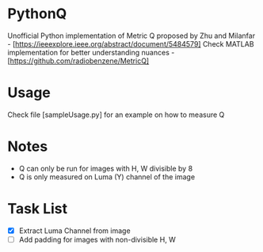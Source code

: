 # PythonQ

Unofficial Python implementation of Metric Q proposed by Zhu and Milanfar - [https://ieeexplore.ieee.org/abstract/document/5484579]
Check MATLAB implementation for better understanding nuances - [https://github.com/radiobenzene/MetricQ]
# Usage
Check file [sampleUsage.py] for an example on how to measure Q

# Notes
- Q can only be run for images with H, W divisible by 8
- Q is only measured on Luma (Y) channel of the image

# Task List
- [X] Extract Luma Channel from image
- [ ] Add padding for images with non-divisible H, W
